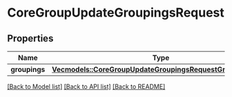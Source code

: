 # CoreGroupUpdateGroupingsRequest

## Properties

Name | Type | Description | Notes
------------ | ------------- | ------------- | -------------
**groupings** | [**Vec<models::CoreGroupUpdateGroupingsRequestGroupingsInner>**](core_group_update_groupings_request_groupings_inner.md) |  | 

[[Back to Model list]](../README.md#documentation-for-models) [[Back to API list]](../README.md#documentation-for-api-endpoints) [[Back to README]](../README.md)



